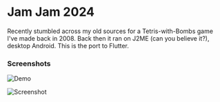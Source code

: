 # Jam Jam 2024

Recently stumbled across my old sources for a Tetris-with-Bombs game I've made
back in 2008. Back then it ran on J2ME (can you believe it?), desktop
Android. This is the port to Flutter.

### Screenshots

![Demo](images/demo.gif)

![Screenshot](images/screenshot.png)
